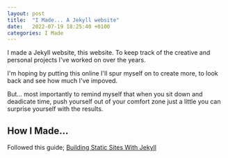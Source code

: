 ```yaml
---
layout: post
title:  "I Made... A Jekyll website"
date:   2022-07-19 18:25:40 +0100
categories: I Made
---
```

I made a Jekyll website, this website. To keep track of the creative and personal projects I've worked on over the years.

I'm hoping by putting this online I'll spur myself on to create more, to look back and see how much I've impoved.

But... most importantly to remind myself that when you sit down and deadicate time, push yourself out of your comfort zone just a little you can surprise yourself with the results.

## How I Made...
Followed this guide; [Building Static Sites With Jekyll](https://programminghistorian.org/en/lessons/building-static-sites-with-jekyll-github-pages#installing-dependencies-)